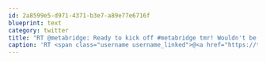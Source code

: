 ```yaml
---
id: 2a8599e5-d971-4371-b3e7-a89e77e6716f
blueprint: text
category: twitter
title: "RT @metabridge: Ready to kick off #metabridge tmr! Wouldn't be possible without the support of @BDC_VC @LX_Ventures @BCTradeInvest @BCIC @I…"
caption: 'RT <span class="username username_linked">@<a href="https://twitter.com/metabridge" title="Metabridge">metabridge</a></span>: Ready to kick off <span class="hashtag hashtag_local">#<a href="http://tweettemp.darylchymko.ca/?tag=metabridge">metabridge</a> tmr! Wouldn''t be possible without the support of <span class="username username_linked">@<a href="https://twitter.com/BDC_VC" title="BDC Venture Capital">BDC_VC</a></span> @LX_Ventures @BCTradeInvest @BCIC @I…'
---
```

